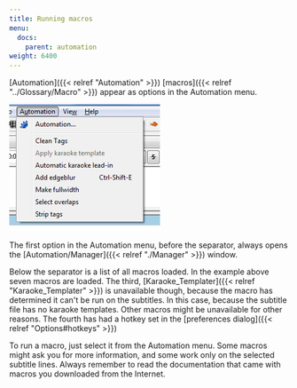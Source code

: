 ```yaml
---
title: Running macros
menu:
  docs:
    parent: automation
weight: 6400
---
```


\[Automation\]({{\< relref "Automation" >}}) \[macros\]({{\< relref "../Glossary/Macro" >}}) appear as options in the Automation
menu.

![automation_menu](/img/3.2/automation_menu.png)

The first option in the Automation menu, before the separator, always opens
the \[Automation/Manager\]({{\< relref "./Manager" >}}) window.

Below the separator is a list of all macros loaded. In the example above
seven macros are loaded. The third, \[Karaoke_Templater\]({{\< relref "Karaoke_Templater" >}}) is unavailable
though, because the macro has determined it can't be run on the subtitles.
In this case, because the subtitle file has no karaoke templates. Other
macros might be unavailable for other reasons. The fourth has had a hotkey
set in the \[preferences dialog\]({{\< relref "Options#hotkeys" >}})

To run a macro, just select it from the Automation menu. Some macros might
ask you for more information, and some work only on the selected subtitle
lines. Always remember to read the documentation that came with macros you
downloaded from the Internet.
